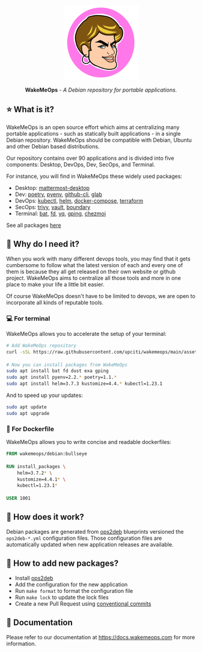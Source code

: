 <p align="center">
  <a href="https://docs.wakemeops.com/"><img width="200" height="200" src="https://raw.githubusercontent.com/upciti/wakemeops/main/docs/images/colored-logo.png" alt='WakeMeOps'></a>
</p>

<p align="center"><strong>WakeMeOps</strong> <em>- A Debian repository for portable applications.</em></p>

## :star: What is it?

WakeMeOps is an open source effort which aims at centralizing many portable applications - such as statically built applications - in a single Debian repository. WakeMeOps should be compatible with Debian, Ubuntu and other Debian based distributions.

Our repository contains over 90 applications and is divided into five components: Desktop, DevOps, Dev, SecOps, and Terminal.

For instance, you will find in WakeMeOps these widely used packages:

- Desktop: [mattermost-desktop](https://docs.wakemeops.com/packages/mattermost-desktop)
- Dev: [poetry](https://docs.wakemeops.com/packages/poetry), [pyenv](https://docs.wakemeops.com/packages/pyenv), [github-cli](https://docs.wakemeops.com/packages/github-cli), [glab](https://docs.wakemeops.com/packages/glab)
- DevOps: [kubectl](https://docs.wakemeops.com/packages/kubectl), [helm](https://docs.wakemeops.com/packages/helm), [docker-compose](https://docs.wakemeops.com/packages/docker-compose), [terraform](https://docs.wakemeops.com/packages/terraform)
- SecOps: [trivy](https://docs.wakemeops.com/packages/trivy), [vault](https://docs.wakemeops.com/packages/vault), [boundary](https://docs.wakemeops.com/packages/boundary)
- Terminal: [bat](https://docs.wakemeops.com/packages/bat), [fd](https://docs.wakemeops.com/packages/fd), [yq](https://docs.wakemeops.com/packages/yq), [gping](https://docs.wakemeops.com/packages/gping), [chezmoi](https://docs.wakemeops.com/packages/chezmoi)

See all packages [here](https://docs.wakemeops.com/packages/)

## :rocket: Why do I need it?

When you work with many different devops tools, you may find that it gets cumbersome to follow what the latest version of each and every one of them is because they all get released on their own website or github project.
WakeMeOps aims to centralize all those tools and more in one place to make your life a little bit easier.

Of course WakeMeOps doesn't have to be limited to devops, we are open to incorporate all kinds of reputable tools.

### :computer: For terminal

WakeMeOps allows you to accelerate the setup of your terminal:

```bash
# Add WakeMeOps repository
curl -sSL https://raw.githubusercontent.com/upciti/wakemeops/main/assets/install_repository | sudo bash

# Now you can install packages from WakeMeOps
sudo apt install bat fd dust exa gping
sudo apt install pyenv=2.2.* poetry=1.1.*
sudo apt install helm=3.7.3 kustomize=4.4.* kubectl=1.23.1
```

And to speed up your updates:

```bash
sudo apt update
sudo apt upgrade
```

### :whale: For Dockerfile

WakeMeOps allows you to write concise and readable dockerfiles:

```Dockerfile
FROM wakemeops/debian:bullseye

RUN install_packages \
    helm=3.7.2* \
    kustomize=4.4.1* \
    kubectl=1.23.1*

USER 1001
```

## :monocle_face: How does it work?

Debian packages are generated from [ops2deb](https://github.com/upciti/ops2deb) blueprints versioned the `ops2deb-*.yml` configuration files. Those configuration files are automatically updated when new application releases are available.

## :wrench: How to add new packages?

* Install [ops2deb](https://github.com/upciti/ops2deb)
* Add the configuration for the new application
* Run `make format` to format the configuration file
* Run `make lock` to update the lock files
* Create a new Pull Request using [conventional commits](https://www.conventionalcommits.org/en/v1.0.0/)

## :notebook_with_decorative_cover: Documentation

Please refer to our documentation at https://docs.wakemeops.com for more information.
